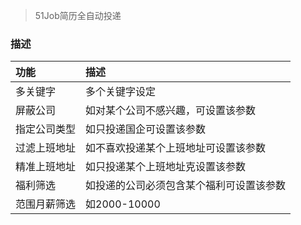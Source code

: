 >51Job简历全自动投递
### 描述
|功能|描述|
|:--|:--|
|多关键字|多个关键字设定|
|屏蔽公司|如对某个公司不感兴趣，可设置该参数|
|指定公司类型|如只投递国企可设置该参数|
|过滤上班地址|如不喜欢投递某个上班地址可设置该参数|
|精准上班地址|如只投递某个上班地址克设置该参数|
|福利筛选|如投递的公司必须包含某个福利可设置该参数|
|范围月薪筛选|如2000-10000|